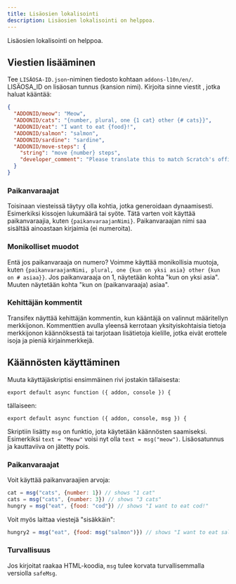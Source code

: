 ```yaml
---
title: Lisäosien lokalisointi
description: Lisäosien lokalisointi on helppoa.
---
```

Lisäosien lokalisointi on helppoa.

## Viestien lisääminen
Tee `LISÄOSA-ID.json`-niminen tiedosto kohtaan `addons-l10n/en/`. LISÄOSA_ID on lisäosan tunnus (kansion nimi). Kirjoita sinne viestit , jotka haluat kääntää:

```json
{
  "ADDONID/meow": "Meow",
  "ADDONID/cats": "{number, plural, one {1 cat} other {# cats}}",
  "ADDONID/eat": "I want to eat {food}!",
  "ADDONID/salmon": "salmon",
  "ADDONID/sardine": "sardine",
  "ADDONID/move-steps": {
    "string": "move {number} steps",
    "developer_comment": "Please translate this to match Scratch's official translation for the block."
  }
}
```

### Paikanvaraajat
Toisinaan viesteissä täytyy olla kohtia, jotka generoidaan dynaamisesti. Esimerkiksi kissojen lukumäärä tai syöte. Tätä varten voit käyttää paikanvaraajia, kuten `{paikanvaraajanNimi}`. Paikanvaraajan nimi saa sisältää ainoastaan kirjaimia (ei numeroita).

### Monikolliset muodot
Entä jos paikanvaraaja on numero? Voimme käyttää monikollisia muotoja, kuten `{paikanvaraajanNimi, plural, one {kun on yksi asia} other {kun on # asiaa}}`. Jos paikanvaraaja on 1, näytetään kohta "kun on yksi asia". Muuten näytetään kohta "kun on (paikanvaraaja) asiaa".

### Kehittäjän kommentit

Transifex näyttää kehittäjän kommentin, kun kääntäjä on valinnut määritellyn merkkijonon. Kommenttien avulla yleensä kerrotaan yksityiskohtaisia tietoja merkkijonon käännöksestä tai tarjotaan lisätietoja kielille, jotka eivät erottele isoja ja pieniä kirjainmerkkejä.

## Käännösten käyttäminen
Muuta käyttäjäskriptisi ensimmäinen rivi jostakin tällaisesta:
```
export default async function ({ addon, console }) {
```

tällaiseen:
```
export default async function ({ addon, console, msg }) {
```

Skriptiin lisätty `msg` on funktio, jota käytetään käännösten saamiseksi. Esimerkiksi `text = "Meow"` voisi nyt olla `text = msg("meow")`. Lisäosatunnus ja kauttaviiva on jätetty pois.

### Paikanvaraajat
Voit käyttää paikanvaraajien arvoja:
```js
cat = msg("cats", {number: 1}) // shows "1 cat"
cats = msg("cats", {number: 3}) // shows "3 cats"
hungry = msg("eat", {food: "cod"}) // shows "I want to eat cod!"
```

Voit myös laittaa viestejä "sisäkkäin":
```js
hungry2 = msg("eat", {food: msg("salmon")}) // shows "I want to eat salmon!"
```

### Turvallisuus
Jos kirjoitat raakaa HTML-koodia, `msg` tulee korvata turvallisemmalla versiolla `safeMsg`.
